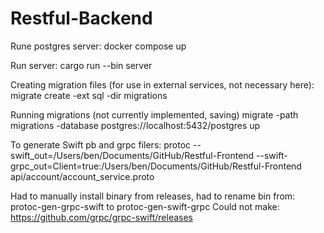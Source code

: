 # Restful-Backend
Rune postgres server:
docker compose up

Run server:
cargo run --bin server

Creating migration files (for use in external services, not necessary here):
migrate create -ext sql -dir migrations <name>

Running migrations (not currently implemented, saving)
migrate -path migrations -database postgres://localhost:5432/postgres up

To generate Swift pb and grpc filers:
protoc --swift_out=/Users/ben/Documents/GitHub/Restful-Frontend --swift-grpc_out=Client=true:/Users/ben/Documents/GitHub/Restful-Frontend api/account/account_service.proto

Had to manually install binary from releases, had to rename bin from:
protoc-gen-grpc-swift 
to 
protoc-gen-swift-grpc
Could not make:
https://github.com/grpc/grpc-swift/releases
